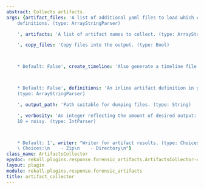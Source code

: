 ```yaml
---
abstract: Collects artifacts.
args: {artifact_files: 'A list of additional yaml files to load which contain artifact
    definitions. (type: ArrayStringParser)

    ', artifacts: 'A list of artifact names to collect. (type: ArrayStringParser)

    ', copy_files: 'Copy files into the output. (type: Bool)



    * Default: False', create_timeline: 'Also generate a timeline file. (type: Bool)



    * Default: False', definitions: 'An inline artifact definition in yaml format.
    (type: ArrayStringParser)

    ', output_path: 'Path suitable for dumping files. (type: String)

    ', verbosity: 'An integer reflecting the amount of desired output: 0 = quiet,
    10 = noisy. (type: IntParser)



    * Default: 1', writer: "Writer for artifact results. (type: Choices)\n\n\n* Valid\
    \ Choices:\n    - Zip\n    - Directory\n"}
class_name: ArtifactsCollector
epydoc: rekall.plugins.response.forensic_artifacts.ArtifactsCollector-class.html
layout: plugin
module: rekall.plugins.response.forensic_artifacts
title: artifact_collector
---
```

